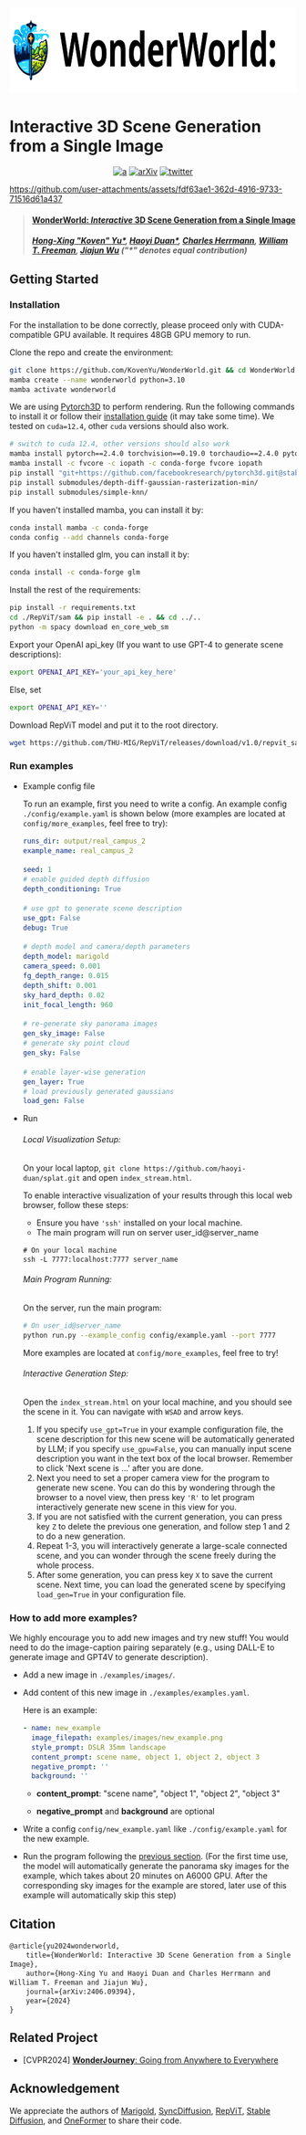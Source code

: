 <p align="center">
    <img src="assets/logo.png" height=150>
</p>

# Interactive 3D Scene Generation from a Single Image

<div align="center">

[![a](https://img.shields.io/badge/Website-WonderWorld-blue)](https://kovenyu.com/wonderworld/)
[![arXiv](https://img.shields.io/badge/arXiv-2406.09394-red)](https://arxiv.org/abs/2406.09394)
[![twitter](https://img.shields.io/twitter/url?label=Koven_Yu&url=https%3A%2F%2Ftwitter.com%2FKoven_Yu)](https://x.com/Koven_Yu/status/1835769026934673595)
</div>



https://github.com/user-attachments/assets/fdf63ae1-362d-4916-9733-71516d61a437


> #### [WonderWorld: *Interactive* 3D Scene Generation from a Single Image](https://arxiv.org/abs/2406.09394)
> ##### [Hong-Xing "Koven" Yu*](https://kovenyu.com/), [Haoyi Duan*](https://haoyi-duan.github.io/), [Charles Herrmann](https://scholar.google.com/citations?user=LQvi5XAAAAAJ&hl=en), [William T. Freeman](https://billf.mit.edu/), [Jiajun Wu](https://jiajunwu.com/) ("*" denotes equal contribution)


## Getting Started

### Installation
For the installation to be done correctly, please proceed only with CUDA-compatible GPU available.
It requires 48GB GPU memory to run.

Clone the repo and create the environment:
```bash
git clone https://github.com/KovenYu/WonderWorld.git && cd WonderWorld
mamba create --name wonderworld python=3.10
mamba activate wonderworld
```
We are using  <a href="https://github.com/facebookresearch/pytorch3d" target="_blank">Pytorch3D</a> to perform rendering.
Run the following commands to install it or follow their <a href="https://github.com/facebookresearch/pytorch3d/blob/main/INSTALL.md" target="_blank">installation guide</a> (it may take some time). We tested on `cuda=12.4`, other `cuda` versions should also work.

```bash
# switch to cuda 12.4, other versions should also work
mamba install pytorch==2.4.0 torchvision==0.19.0 torchaudio==2.4.0 pytorch-cuda=12.4 -c pytorch -c nvidia
mamba install -c fvcore -c iopath -c conda-forge fvcore iopath
pip install "git+https://github.com/facebookresearch/pytorch3d.git@stable"
pip install submodules/depth-diff-gaussian-rasterization-min/
pip install submodules/simple-knn/
```
If you haven't installed mamba, you can install it by:
```bash
conda install mamba -c conda-forge
conda config --add channels conda-forge
```

If you haven't installed glm, you can install it by:
```bash
conda install -c conda-forge glm
```

Install the rest of the requirements:

```bash
pip install -r requirements.txt
cd ./RepViT/sam && pip install -e . && cd ../..
python -m spacy download en_core_web_sm
```

Export your OpenAI api_key (If you want to use GPT-4 to generate scene descriptions):

```bash
export OPENAI_API_KEY='your_api_key_here'
```

Else, set
```bash
export OPENAI_API_KEY=''
```

Download RepViT model and put it to the root directory.
```bash
wget https://github.com/THU-MIG/RepViT/releases/download/v1.0/repvit_sam.pt
```

### Run examples 

- Example config file

  To run an example, first you need to write a config. An example config `./config/example.yaml` is shown below (more examples are located at `config/more_examples`, feel free to try):

  ```yaml
  runs_dir: output/real_campus_2
  example_name: real_campus_2
  
  seed: 1
  # enable guided depth diffusion
  depth_conditioning: True
  
  # use gpt to generate scene description
  use_gpt: False
  debug: True
  
  # depth model and camera/depth parameters
  depth_model: marigold
  camera_speed: 0.001
  fg_depth_range: 0.015
  depth_shift: 0.001
  sky_hard_depth: 0.02
  init_focal_length: 960
  
  # re-generate sky panorama images
  gen_sky_image: False
  # generate sky point cloud
  gen_sky: False
  
  # enable layer-wise generation
  gen_layer: True
  # load previously generated gaussians
  load_gen: False
  ```

- Run

  ###### Local Visualization Setup:
  
  On your local laptop, `git clone https://github.com/haoyi-duan/splat.git` and open `index_stream.html`.
  
  To enable interactive visualization of your results through this local web browser, follow these steps:
  
  - Ensure you have `'ssh'` installed on your local machine.
  - The main program will run on server user_id@server_name
  
  ```shell
  # On your local machine
  ssh -L 7777:localhost:7777 server_name
  ```
  
  ###### Main Program Running:
  
  On the server, run the main program:
  
  ```bash
  # On user_id@server_name
  python run.py --example_config config/example.yaml --port 7777
  ```
  More examples are located at `config/more_examples`, feel free to try!
  
  ###### Interactive Generation Step:
  
  Open the `index_stream.html` on your local machine, and you should see the scene in it. You can navigate with `WSAD` and arrow keys.
  
  1. If you specify `use_gpt=True` in your example configuration file, the scene description for this new scene will be automatically generated by LLM; if you specify `use_gpu=False`, you can manually input scene description you want in the text box of the local browser. Remember to click 'Next scene is ...' after you are done.  
  2. Next you need to set a proper camera view for the program to generate new scene. You can do this by wondering through the browser to a novel view, then press key `'R'` to let program interactively generate new scene in this view for you. 
  3. If you are not satisfied with the current generation, you can press key `Z` to delete the previous one generation, and follow step 1 and 2 to do a new generation.
  4. Repeat 1-3, you will interactively generate a large-scale connected scene, and you can wonder through the scene freely during the whole process.
  5. After some generation, you can press key `X` to save the current scene. Next time, you can load the generated scene by specifying `load_gen=True` in your configuration file.

### How to add more examples?

We highly encourage you to add new images and try new stuff!
You would need to do the image-caption pairing separately (e.g., using DALL-E to generate image and GPT4V to generate description).

- Add a new image in `./examples/images/`.

- Add content of this new image in `./examples/examples.yaml`.

  Here is an example:

  ```yaml
  - name: new_example
    image_filepath: examples/images/new_example.png
    style_prompt: DSLR 35mm landscape
    content_prompt: scene name, object 1, object 2, object 3
    negative_prompt: ''
    background: ''
  ```

  - **content_prompt**: "scene name", "object 1", "object 2", "object 3"

  - **negative_prompt** and **background** are optional

- Write a config `config/new_example.yaml` like `./config/example.yaml` for the new example.

- Run the program following the [previous section](#run-examples). (For the first time use, the model will automatically generate the panorama sky images for the example, which takes about 20 minutes on A6000 GPU. After the corresponding sky images for the example are stored, later use of this example will automatically skip this step)


## Citation

```
@article{yu2024wonderworld,
    title={WonderWorld: Interactive 3D Scene Generation from a Single Image},
    author={Hong-Xing Yu and Haoyi Duan and Charles Herrmann and William T. Freeman and Jiajun Wu},
    journal={arXiv:2406.09394},
    year={2024}
}
```

## Related Project

- [CVPR2024] [**WonderJourney**: Going from Anywhere to Everywhere](https://kovenyu.com/wonderjourney/)

## Acknowledgement

We appreciate the authors of [Marigold](https://github.com/prs-eth/Marigold), [SyncDiffusion](https://github.com/KAIST-Visual-AI-Group/SyncDiffusion), [RepViT](https://github.com/THU-MIG/RepViT), [Stable Diffusion](https://huggingface.co/stabilityai/stable-diffusion-2-inpainting), and [OneFormer](https://github.com/SHI-Labs/OneFormer) to share their code.

